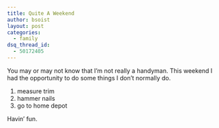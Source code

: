 ```yaml
---
title: Quite A Weekend
author: bsoist
layout: post
categories:
  - family
dsq_thread_id:
  - 50172405
---
```

You may or may not know that I&#8217;m not really a handyman. This weekend I had the opportunity to do some things I don&#8217;t normally do.

1. measure trim
2. hammer nails
3. go to home depot

Havin&#8217; fun.
